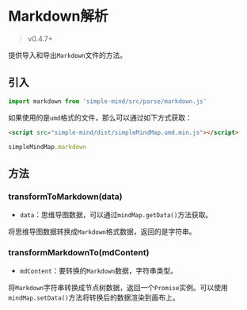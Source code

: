 # Markdown解析

> v0.4.7+

提供导入和导出`Markdown`文件的方法。

## 引入

```js
import markdown from 'simple-mind/src/parse/markdown.js'
```

如果使用的是`umd`格式的文件，那么可以通过如下方式获取：

```html
<script src="simple-mind/dist/simpleMindMap.umd.min.js"></script>
```

```js
simpleMindMap.markdown
```

## 方法

### transformToMarkdown(data)

- `data`：思维导图数据，可以通过`mindMap.getData()`方法获取。

将思维导图数据转换成`Markdown`格式数据，返回的是字符串。

### transformMarkdownTo(mdContent)

- `mdContent`：要转换的`Markdown`数据，字符串类型。

将`Markdown`字符串转换成节点树数据，返回一个`Promise`实例。可以使用`mindMap.setData()`方法将转换后的数据渲染到画布上。
